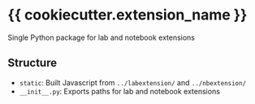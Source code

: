 # {{ cookiecutter.extension_name }}

Single Python package for lab and notebook extensions

## Structure

* `static`: Built Javascript from `../labextension/` and `../nbextension/`
* `__init__.py`: Exports paths for lab and notebook extensions
